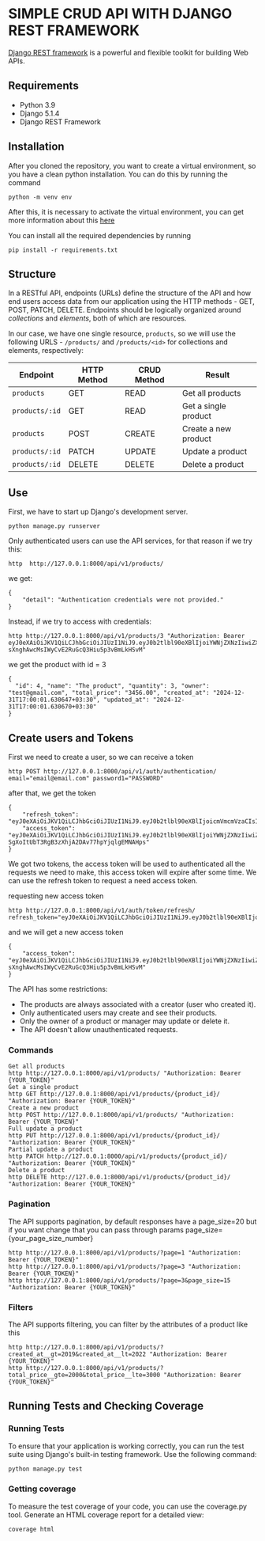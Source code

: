 # SIMPLE CRUD API WITH DJANGO REST FRAMEWORK
[Django REST framework](http://www.django-rest-framework.org/) is a powerful and flexible toolkit for building Web APIs.

## Requirements
- Python 3.9
- Django 5.1.4
- Django REST Framework

## Installation
After you cloned the repository, you want to create a virtual environment, so you have a clean python installation.
You can do this by running the command
```
python -m venv env
```

After this, it is necessary to activate the virtual environment, you can get more information about this [here](https://docs.python.org/3/tutorial/venv.html)

You can install all the required dependencies by running
```
pip install -r requirements.txt
```

## Structure
In a RESTful API, endpoints (URLs) define the structure of the API and how end users access data from our application using the HTTP methods - GET, POST, PATCH, DELETE. Endpoints should be logically organized around _collections_ and _elements_, both of which are resources.

In our case, we have one single resource, `products`, so we will use the following URLS - `/products/` and `/products/<id>` for collections and elements, respectively:

Endpoint |HTTP Method | CRUD Method | Result
-- | -- |-- |--
`products` | GET | READ | Get all products
`products/:id` | GET | READ | Get a single product
`products`| POST | CREATE | Create a new product
`products/:id` | PATCH | UPDATE | Update a product
`products/:id` | DELETE | DELETE | Delete a product

## Use
First, we have to start up Django's development server.
```
python manage.py runserver
```
Only authenticated users can use the API services, for that reason if we try this:
```
http  http://127.0.0.1:8000/api/v1/products/
```
we get:
```
{
    "detail": "Authentication credentials were not provided."
}
```
Instead, if we try to access with credentials:
```
http http://127.0.0.1:8000/api/v1/products/3 "Authorization: Bearer eyJ0eXAiOiJKV1QiLCJhbGciOiJIUzI1NiJ9.eyJ0b2tlbl90eXBlIjoiYWNjZXNzIiwiZXhwIjoxNjE2MjA4Mjk1LCJqdGkiOiI4NGNhZmMzMmFiZDA0MDQ2YjZhMzFhZjJjMmRiNjUyYyIsInVzZXJfaWQiOjJ9.NJrs-sXnghAwcMsIWyCvE2RuGcQ3Hiu5p3vBmLkHSvM"
```
we get the product with id = 3
```
{
  "id": 4, "name": "The product", "quantity": 3, "owner": "test@gmail.com", "total_price": "3456.00", "created_at": "2024-12-31T17:00:01.630647+03:30", "updated_at": "2024-12-31T17:00:01.630670+03:30"
}
```

## Create users and Tokens

First we need to create a user, so we can receive a token
```
http POST http://127.0.0.1:8000/api/v1/auth/authentication/ email="email@email.com" password1="PASSWORD"
```
after that, we get the token
```
{
    "refresh_token": "eyJ0eXAiOiJKV1QiLCJhbGciOiJIUzI1NiJ9.eyJ0b2tlbl90eXBlIjoicmVmcmVzaCIsImV4cCI6MTYxNjI5MjMyMSwianRpIjoiNGNkODA3YTlkMmMxNDA2NWFhMzNhYzMxOTgyMzhkZTgiLCJ1c2VyX2lkIjozfQ.hP1wPOPvaPo2DYTC9M1AuOSogdRL_mGP30CHsbpf4zA",
    "access_token": "eyJ0eXAiOiJKV1QiLCJhbGciOiJIUzI1NiJ9.eyJ0b2tlbl90eXBlIjoiYWNjZXNzIiwiZXhwIjoxNjE2MjA2MjIxLCJqdGkiOiJjNTNlNThmYjE4N2Q0YWY2YTE5MGNiMzhlNjU5ZmI0NSIsInVzZXJfaWQiOjN9.Csz-SgXoItUbT3RgB3zXhjA2DAv77hpYjqlgEMNAHps"
}
```
We got two tokens, the access token will be used to authenticated all the requests we need to make, this access token will expire after some time.
We can use the refresh token to request a need access token.

requesting new access token
```
http http://127.0.0.1:8000/api/v1/auth/token/refresh/ refresh_token="eyJ0eXAiOiJKV1QiLCJhbGciOiJIUzI1NiJ9.eyJ0b2tlbl90eXBlIjoicmVmcmVzaCIsImV4cCI6MTYxNjI5MjMyMSwianRpIjoiNGNkODA3YTlkMmMxNDA2NWFhMzNhYzMxOTgyMzhkZTgiLCJ1c2VyX2lkIjozfQ.hP1wPOPvaPo2DYTC9M1AuOSogdRL_mGP30CHsbpf4zA"
```
and we will get a new access token
```
{
    "access_token": "eyJ0eXAiOiJKV1QiLCJhbGciOiJIUzI1NiJ9.eyJ0b2tlbl90eXBlIjoiYWNjZXNzIiwiZXhwIjoxNjE2MjA4Mjk1LCJqdGkiOiI4NGNhZmMzMmFiZDA0MDQ2YjZhMzFhZjJjMmRiNjUyYyIsInVzZXJfaWQiOjJ9.NJrs-sXnghAwcMsIWyCvE2RuGcQ3Hiu5p3vBmLkHSvM"
}
```


The API has some restrictions:
-   The products are always associated with a creator (user who created it).
-   Only authenticated users may create and see their products.
-   Only the owner of a product or manager may update or delete it.
-   The API doesn't allow unauthenticated requests.

### Commands
```
Get all products
http http://127.0.0.1:8000/api/v1/products/ "Authorization: Bearer {YOUR_TOKEN}" 
Get a single product
http GET http://127.0.0.1:8000/api/v1/products/{product_id}/ "Authorization: Bearer {YOUR_TOKEN}" 
Create a new product
http POST http://127.0.0.1:8000/api/v1/products/ "Authorization: Bearer {YOUR_TOKEN}"
Full update a product
http PUT http://127.0.0.1:8000/api/v1/products/{product_id}/ "Authorization: Bearer {YOUR_TOKEN}"
Partial update a product
http PATCH http://127.0.0.1:8000/api/v1/products/{product_id}/ "Authorization: Bearer {YOUR_TOKEN}"
Delete a product
http DELETE http://127.0.0.1:8000/api/v1/products/{product_id}/ "Authorization: Bearer {YOUR_TOKEN}"
```

### Pagination
The API supports pagination, by default responses have a page_size=20 but if you want change that you can pass through params page_size={your_page_size_number}
```
http http://127.0.0.1:8000/api/v1/products/?page=1 "Authorization: Bearer {YOUR_TOKEN}"
http http://127.0.0.1:8000/api/v1/products/?page=3 "Authorization: Bearer {YOUR_TOKEN}"
http http://127.0.0.1:8000/api/v1/products/?page=3&page_size=15 "Authorization: Bearer {YOUR_TOKEN}"
```

### Filters
The API supports filtering, you can filter by the attributes of a product like this
```
http http://127.0.0.1:8000/api/v1/products/?created_at__gt=2019&created_at__lt=2022 "Authorization: Bearer {YOUR_TOKEN}"
http http://127.0.0.1:8000/api/v1/products/?total_price__gte=2000&total_price__lte=3000 "Authorization: Bearer {YOUR_TOKEN}"
```

## Running Tests and Checking Coverage

### Running Tests
To ensure that your application is working correctly, you can run the test suite using Django's built-in testing framework. Use the following command:

```bash
python manage.py test
```

### Getting coverage
To measure the test coverage of your code, you can use the coverage.py tool. Generate an HTML coverage report for a detailed view:

```bash
coverage html
```


